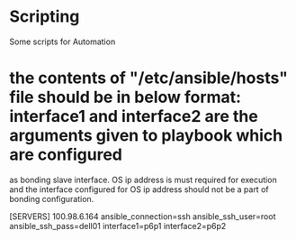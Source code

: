 # Scripting
Some scripts for Automation

# the contents of "/etc/ansible/hosts" file should be in below format: interface1 and interface2 are the arguments given to playbook which are configured
as bonding slave interface. OS ip address is must required for execution and the interface configured for OS ip address should not be a part of bonding
configuration.

[SERVERS]
100.98.6.164 ansible_connection=ssh ansible_ssh_user=root ansible_ssh_pass=dell01 interface1=p6p1 interface2=p6p2


